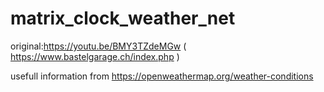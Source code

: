 # matrix_clock_weather_net
original:https://youtu.be/BMY3TZdeMGw ( https://www.bastelgarage.ch/index.php )

usefull information from https://openweathermap.org/weather-conditions
